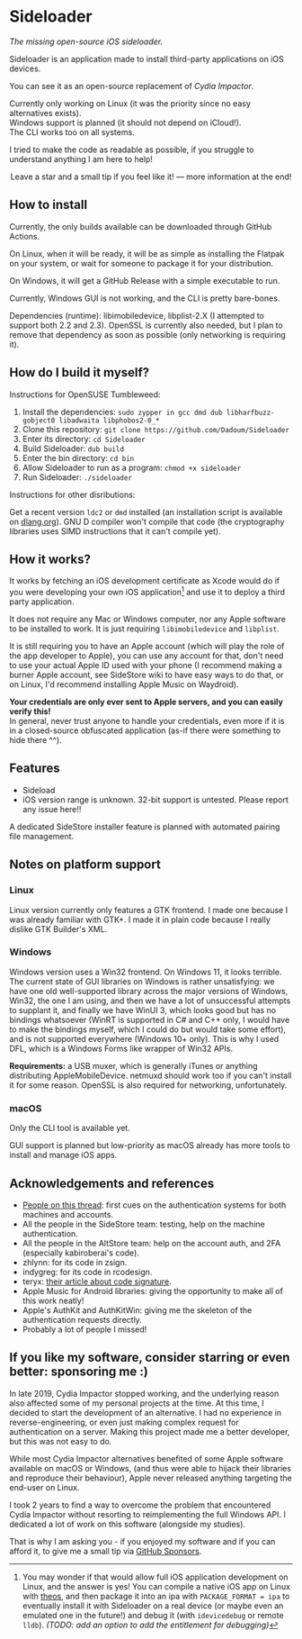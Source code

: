 # Sideloader

*The missing open-source iOS sideloader.*

Sideloader is an application made to install third-party applications on iOS devices.

You can see it as an open-source replacement of _Cydia Impactor_.

Currently only working on Linux (it was the priority since no easy alternatives exists). \
Windows support is planned (it should not depend on iCloud!). \
The CLI works too on all systems.

I tried to make the code as readable as possible, if you struggle to understand anything
I am here to help!

<center>Leave a star and a small tip if you feel like it! — more information at the end!</center>

## How to install

Currently, the only builds available can be downloaded through GitHub Actions.

On Linux, when it will be ready, it will be as simple as installing the Flatpak on your
system, or wait for someone to package it for your distribution.

On Windows, it will get a GitHub Release with a simple executable to run.

Currently, Windows GUI is not working, and the CLI is pretty bare-bones.

Dependencies (runtime): libimobiledevice, libplist-2.X (I attempted to support both 2.2
and 2.3). OpenSSL is currently also needed, but I plan to remove that dependency as soon
as possible (only networking is requiring it).

## How do I build it myself?

Instructions for OpenSUSE Tumbleweed:

1. Install the dependencies:
   `sudo zypper in gcc dmd dub libharfbuzz-gobject0 libadwaita libphobos2-0_*`
2. Clone this repository:
   `git clone https://github.com/Dadoum/Sideloader`
3. Enter its directory:
   `cd Sideloader`
4. Build Sideloader:
   `dub build`
5. Enter the bin directory:
   `cd bin`
6. Allow Sideloader to run as a program:
   `chmod +x sideloader`
7. Run Sideloader:
   `./sideloader`

Instructions for other disributions:

Get a recent version `ldc2` or `dmd` installed (an installation script is available on 
[dlang.org](https://dlang.org/)). GNU D compiler won't compile that code (the cryptography
libraries uses SIMD instructions that it can't compile yet).

## How it works?

It works by fetching an iOS development certificate as Xcode would do if you were
developing your own iOS application[^1] and use it to deploy a third party application.

It does not require any Mac or Windows computer, nor any Apple software to be
installed to work. It is just requiring `libimobiledevice` and `libplist`.

It is still requiring you to have an Apple account (which will play the role of the
app developer to Apple), you can use any account for that, don't need to use your actual
Apple ID used with your phone (I recommend making a burner Apple account, see SideStore 
wiki to have easy ways to do that, or on Linux, I'd recommend installing Apple Music on 
Waydroid).

**Your credentials are only ever sent to Apple servers, and you can easily verify this!**\
In general, never trust anyone to handle your credentials, even more if it is in a
closed-source obfuscated application (as-if there were something to hide there ^^).

[^1]: You may wonder if that would allow full iOS application development on Linux, and
the answer is yes! You can compile a native iOS app on Linux with
[theos](https://theos.dev), and then package it into an ipa with `PACKAGE_FORMAT = ipa` to
eventually install it with Sideloader on a real device (or maybe even an emulated one
in the future!) and debug it (with `idevicedebug` or remote `lldb`). _(TODO: add an option
to add the entitlement for debugging)_

## Features

- Sideload
- iOS version range is unknown. 32-bit support is untested. Please report any issue here!!

A dedicated SideStore installer feature is planned with automated pairing file management.

## Notes on platform support

### Linux

Linux version currently only features a GTK frontend. I made one because I was already
familiar with GTK+. I made it in plain code because I really dislike GTK Builder's XML.

### Windows

Windows version uses a Win32 frontend. On Windows 11, it looks terrible. The current
state of GUI libraries on Windows is rather unsatisfying: we have one old well-supported
library across the major versions of Windows, Win32, the one I am using, and then we have
a lot of unsuccessful attempts to supplant it, and finally we have WinUI 3, which looks
good but has no bindings whatsoever (WinRT is supported in C# and C++ only, I would have
to make the bindings myself, which I could do but would take some effort), and is not 
supported everywhere (Windows 10+ only). This is why I used DFL, which is a Windows Forms
like wrapper of Win32 APIs.

**Requirements:** a USB muxer, which is generally iTunes or anything 
distributing AppleMobileDevice. netmuxd should work too if you can't install it for some
reason. OpenSSL is also required for networking, unfortunately.

### macOS

Only the CLI tool is available yet.

GUI support is planned but low-priority as macOS already has more tools to install and
manage iOS apps.

## Acknowledgements and references

- [People on this thread](https://github.com/horrorho/InflatableDonkey/issues/87): first
cues on the authentication systems for both machines and accounts.
- All the people in the SideStore team: testing, help on the machine authentication.
- All the people in the AltStore team: help on the account auth, and 2FA (especially 
kabiroberai's code).
- zhlynn: for its code in zsign.
- indygreg: for its code in rcodesign.
- teryx: [their article about code signature](https://medium.com/csit-tech-blog/demystifying-ios-code-signature-309d52c2ff1d).
- Apple Music for Android libraries: giving the opportunity to make all of this work 
neatly!
- Apple's AuthKit and AuthKitWin: giving me the skeleton of the authentication requests 
directly.
- Probably a lot of people I missed!

## If you like my software, consider starring or even better: sponsoring me :)

In late 2019, Cydia Impactor stopped working, and the underlying reason also affected
some of my personal projects at the time. At this time, I decided to start the development
of an alternative. I had no experience in reverse-engineering, or even just making complex
request for authentication on a server. Making this project made me a better developer,
but this was not easy to do. 

While most Cydia Impactor alternatives benefited of some Apple software available on
macOS or Windows, (and thus were able to hijack their libraries and reproduce their
behaviour), Apple never released anything targeting the end-user on Linux.

I took 2 years to find a way to overcome the problem that encountered Cydia Impactor
without resorting to reimplementing the full Windows API. I dedicated a lot of work
on this software (alongside my studies). 

That is why I am asking you - if you enjoyed my software and if you can afford it, to 
give me a small tip via [GitHub Sponsors](https://github.com/sponsors/Dadoum).
